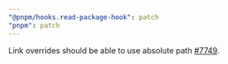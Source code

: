 ```yaml
---
"@pnpm/hooks.read-package-hook": patch
"pnpm": patch
---
```


Link overrides should be able to use absolute path [#7749](https://github.com/pnpm/pnpm/pull/7749).
